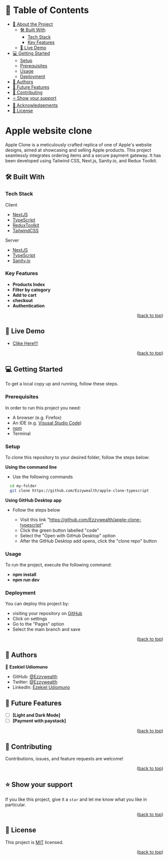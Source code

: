 # 📗 Table of Contents

- [📖 About the Project](#about-project)
  - [🛠 Built With](#built-with)
    - [Tech Stack](#tech-stack)
    - [Key Features](#key-features)
  - [🚀 Live Demo](#live-demo)
- [💻 Getting Started](#getting-started)
  - [Setup](#setup)
  - [Prerequisites](#prerequisites)
  - [Usage](#usage)
  - [Deployment](#triangular_flag_on_post-deployment)
- [👥 Authors](#authors)
- [🔭 Future Features](#future-features)
- [🤝 Contributing](#contributing)
- [⭐️ Show your support](#support)
- [🙏 Acknowledgements](#acknowledgements)
- [📝 License](#license)

# Apple website clone <a name="about-project"></a>

Apple Clone is a meticulously crafted replica of one of Apple's website designs, aimed at showcasing and selling Apple products. This project seamlessly integrates ordering items and a secure payment gateway. It has been developed using Tailwind CSS, Next.js, Sanity.io, and Redux Toolkit.

## 🛠 Built With <a name="built-with"></a>

### Tech Stack <a name="tech-stack"></a>

<summary>Client</summary>
<ul>
  <li><a href="https://nextjs.org/">NextJS</a></li>
  <li><a href="https://typescriptlang.org/">TypeScript</a></li>
  <li><a href="https://redux-toolkit.js.org/">ReduxToolkit</a></li>
  <li><a href="https://tailwindcss.com">TailwindCSS</a></li>
</ul>

<summary>Server</summary>
<ul>
  <li><a href="https://nextjs.org/">NextJS</a></li>
  <li><a href="https://typescriptlang.org.org/">TypeScript</a></li>
  <li><a href="https://sanity.io">Sanity.io</a></li>
</ul>

### Key Features <a name="key-features"></a>

- **Products Index**
- **Filter by category**
- **Add to cart**
- **checkout**
- **Authentication**

<p align="right">(<a href="#readme-top">back to top</a>)</p>

## 🚀 Live Demo <a name="live-demo"></a>

- [Clike Here!!!](https://apple-clone-neon.vercel.app/)

<p align="right">(<a href="#readme-top">back to top</a>)</p>

## 💻 Getting Started <a name="getting-started"></a>

To get a local copy up and running, follow these steps.

### Prerequisites

In order to run this project you need:

- A browser (e.g. Firefox)
- An IDE (e.g. [Visusal Studio Code](https://code.visualstudio.com/download))
- [npm](https://nodejs.org/en/)
- Terminal

### Setup

To clone this repository to your desired folder, follow the steps below:

**Using the command line**

- Use the following commands

```sh
  cd my-folder
  git clone https://github.com/Ezzywealth/apple-clone-typescript
```

**Using GitHub Desktop app**

- Follow the steps below

  - Visit this link "https://github.com/Ezzywealth/apple-clone-typescript"
  - Click the green button labelled "code"
  - Select the "Open with GitHub Desktop" option
  - After the GitHub Desktop add opens, click the "clone repo" button

### Usage

To run the project, execute the following command:

- **npm install**
- **npm run dev**

### Deployment

You can deploy this project by:

- visiting your repository on [GitHub](https://github.com)
- Click on settings
- Go to the "Pages" option
- Select the main branch and save

<p align="right">(<a href="#readme-top">back to top</a>)</p>

## 👥 Authors <a name="authors"></a>

👤 **Ezekiel Udiomuno**

- GitHub: [@Ezzywealth](https://github.com/Ezzywealth)
- Twitter: [@Ezzywealth](https://twitter.com/EzzyWealth)
- LinkedIn: [Ezekiel Udiomuno](https://linkedin.com/in/ezekiel-udiomnuno)

## 🔭 Future Features <a name="future-features"></a>

- [ ] **[Light and Dark Mode]**
- [ ] **[Payment with paystack]**

<p align="right">(<a href="#readme-top">back to top</a>)</p>

## 🤝 Contributing <a name="contributing"></a>

Contributions, issues, and feature requests are welcome!

<p align="right">(<a href="#readme-top">back to top</a>)</p>

## ⭐️ Show your support <a name="support"></a>

If you like this project, give it a `star` and let me know what you like in
particular.

<p align="right">(<a href="#readme-top">back to top</a>)</p>

## 📝 License <a name="license"></a>

This project is [MIT](./MIT.md) licensed.

<p align="right">(<a href="#readme-top">back to top</a>)</p>
